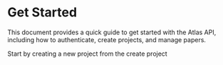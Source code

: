 # Get Started

This document provides a quick guide to get started with the Atlas API, including how to authenticate, create projects, and manage papers.

Start by creating a new project from the create project
